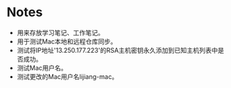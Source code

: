 # Notes
* 用来存放学习笔记、工作笔记。
* 用于测试Mac本地和远程仓库同步。
* 测试将IP地址'13.250.177.223'的RSA主机密钥永久添加到已知主机列表中是否成功。
* 测试Mac用户名。
* 测试更改的Mac用户名lijiang-mac。

